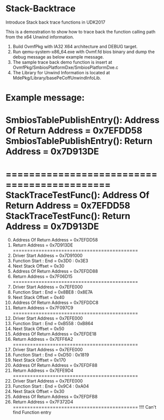 # Stack-Backtrace
Introduce Stack back trace functions in UDK2017

This is a demostration to show how to trace back the function calling path from the x64 Unwind information.

1. Build OvmfPkg with IA32 X64 architecture and DEBUG target.
2. Run qemu-system-x86_64.exe with Ovmf.fd bios binary and dump the debug message as below example message.
3. The sample trace back demo function is insert at OvmfPkg/SmbiosPlatformDxe/SmbiosPlatformDxe.c
4. The Library for Unwind Information is located at MdePkg/Library/basePeCoffUnwindInfoLib.

Example message:
============================================
SmbiosTablePublishEntry(): Address Of Return Address = 0x7EFDD58
SmbiosTablePublishEntry(): Return Address            = 0x7D913DE
============================================
============================================
StackTraceTestFunc(): Address Of Return Address = 0x7EFDD58
StackTraceTestFunc(): Return Address            = 0x7D913DE
============================================
0. Address Of Return Address = 0x7EFDD58
0. Return Address            = 0x7D913DE
============================================
1. Driver Start Address      = 0x7D91000
1. Function Start : End      = 0x3D0 : 0x3E3
1. Next Stack Offset         = 0x30
1. Address Of Return Address = 0x7EFDD88
1. Return Address            = 0x7F06D15
============================================
2. Driver Start Address      = 0x7EFE000
2. Function Start : End      = 0x8BE8 : 0x8E7A
2. Next Stack Offset         = 0x40
2. Address Of Return Address = 0x7EFDDC8
2. Return Address            = 0x7F097C9
============================================
3. Driver Start Address      = 0x7EFE000
3. Function Start : End      = 0xB558 : 0xB864
3. Next Stack Offset         = 0x50
3. Address Of Return Address = 0x7EFDE18
3. Return Address            = 0x7EFF6A2
============================================
4. Driver Start Address      = 0x7EFE000
4. Function Start : End      = 0xD50 : 0x1819
4. Next Stack Offset         = 0x170
4. Address Of Return Address = 0x7EFDF88
4. Return Address            = 0x7EFE9D4
============================================
5. Driver Start Address      = 0x7EFE000
5. Function Start : End      = 0x9C4 : 0xA04
5. Next Stack Offset         = 0x30
5. Address Of Return Address = 0x7EFDFB8
5. Return Address            = 0x7F372D4
============================================
!!!! Can't find Function entry

